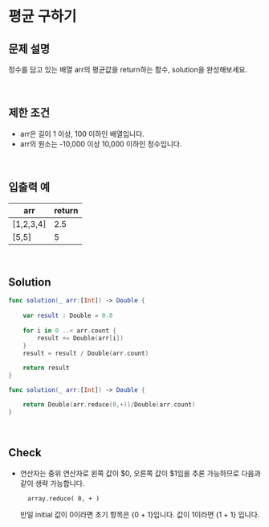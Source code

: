 # 평균 구하기

## 문제 설명 
정수를 담고 있는 배열 arr의 평균값을 return하는 함수, solution을 완성해보세요.

<br/>

## 제한 조건
- arr은 길이 1 이상, 100 이하인 배열입니다.
- arr의 원소는 -10,000 이상 10,000 이하인 정수입니다.

<br/>

## 입출력 예
| arr | return |
|------|---|
|[1,2,3,4]|2.5|
|[5,5]	|5|



<br/>

## Solution

```swift
func solution(_ arr:[Int]) -> Double {
    
    var result : Double = 0.0
    
    for i in 0 ..< arr.count {
        result += Double(arr[i])
    }
    result = result / Double(arr.count) 
    
    return result
}
```

```swift
func solution(_ arr:[Int]) -> Double {

    return Double(arr.reduce(0,+))/Double(arr.count)
}

```

<br/>

## Check
- 연산자는 중위 연산자로 왼쪽 값이 $0, 오른쪽 값이 $1임을 추론 가능하므로 다음과 같이 생략 가능합니다.

		array.reduce( 0, + )

    만일 initial 값이 0이라면 초기 항목은 {0 + 1}입니다. 값이 1이라면 {1 + 1} 입니다.

